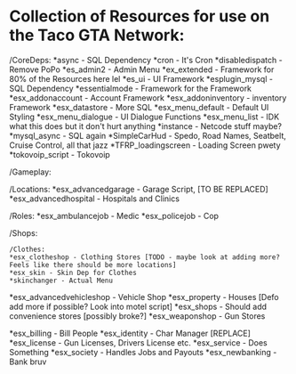 # Collection of Resources for use on the Taco GTA Network:

/CoreDeps:
*async - SQL Dependency
*cron - It's Cron
*disabledispatch - Remove PoPo
*es_admin2 - Admin Menu
*ex_extended - Framework for 80% of the Resources here lel
*es_ui - UI Framework
*esplugin_mysql - SQL Dependency
*essentialmode - Framework for the Framework
*esx_addonaccount - Account Framework
*esx_addoninventory - inventory Framework
*esx_datastore - More SQL
*esx_menu_default - Default UI Styling
*esx_menu_dialogue - UI Dialogue Functions
*esx_menu_list - IDK what this does but it don't hurt anything
*instance - Netcode stuff maybe?
*mysql_async - SQL again
*SimpleCarHud - Spedo, Road Names, Seatbelt, Cruise Control, all that jazz
*TFRP_loadingscreen - Loading Screen pwety
*tokovoip_script - Tokovoip


/Gameplay:

  /Locations:
  *esx_advancedgarage - Garage Script, [TO BE REPLACED]
  *esx_advancedhospital - Hospitals and Clinics
  
  /Roles:
  *esx_ambulancejob - Medic
  *esx_policejob - Cop
  
  /Shops:
  
    /Clothes:
    *esx_clotheshop - Clothing Stores [TODO - maybe look at adding more? Feels like there should be more locations]
    *esx_skin - Skin Dep for Clothes
    *skinchanger - Actual Menu
  
  *esx_advancedvehicleshop - Vehicle Shop
  *esx_property - Houses [Defo add more if possible? Look into motel script]
  *esx_shops - Should add convenience stores [possibly broke?]
  *esx_weaponshop - Gun Stores
  
*esx_billing - Bill People
*esx_identity - Char Manager [REPLACE]
*esx_license - Gun Licenses, Drivers License etc.
*esx_service - Does Something
*esx_society - Handles Jobs and Payouts
*esx_newbanking - Bank bruv
  
    
  
